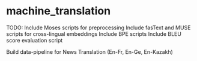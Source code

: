 # machine_translation

TODO:
Include Moses scripts for preprocessing
Include fasText and MUSE scripts for cross-lingual embeddings
Include BPE scripts
Include BLEU score evaluation script

Build data-pipeline for News Translation (En-Fr, En-Ge, En-Kazakh)

